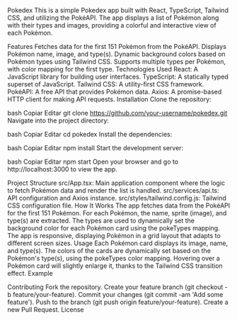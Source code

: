 Pokedex
This is a simple Pokedex app built with React, TypeScript, Tailwind CSS, and utilizing the PokéAPI. The app displays a list of Pokémon along with their types and images, providing a colorful and interactive view of each Pokémon.

Features
Fetches data for the first 151 Pokémon from the PokéAPI.
Displays Pokémon name, image, and type(s).
Dynamic background colors based on Pokémon types using Tailwind CSS.
Supports multiple types per Pokémon, with color mapping for the first type.
Technologies Used
React: A JavaScript library for building user interfaces.
TypeScript: A statically typed superset of JavaScript.
Tailwind CSS: A utility-first CSS framework.
PokéAPI: A free API that provides Pokémon data.
Axios: A promise-based HTTP client for making API requests.
Installation
Clone the repository:

bash
Copiar
Editar
git clone https://github.com/your-username/pokedex.git
Navigate into the project directory:

bash
Copiar
Editar
cd pokedex
Install the dependencies:

bash
Copiar
Editar
npm install
Start the development server:

bash
Copiar
Editar
npm start
Open your browser and go to http://localhost:3000 to view the app.

Project Structure
src/App.tsx: Main application component where the logic to fetch Pokémon data and render the list is handled.
src/services/api.ts: API configuration and Axios instance.
src/styles/tailwind.config.js: Tailwind CSS configuration file.
How It Works
The app fetches data from the PokéAPI for the first 151 Pokémon.
For each Pokémon, the name, sprite (image), and type(s) are extracted.
The types are used to dynamically set the background color for each Pokémon card using the pokeTypes mapping.
The app is responsive, displaying Pokémon in a grid layout that adapts to different screen sizes.
Usage
Each Pokémon card displays its image, name, and type(s).
The colors of the cards are dynamically set based on the Pokémon's type(s), using the pokeTypes color mapping.
Hovering over a Pokémon card will slightly enlarge it, thanks to the Tailwind CSS transition effect.
Example

Contributing
Fork the repository.
Create your feature branch (git checkout -b feature/your-feature).
Commit your changes (git commit -am 'Add some feature').
Push to the branch (git push origin feature/your-feature).
Create a new Pull Request.
License
